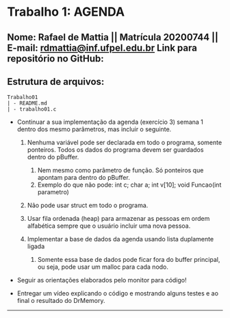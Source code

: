 # Trabalho 1: AGENDA
Nome: Rafael de Mattia || Matrícula 20200744 || E-mail: rdmattia@inf.ufpel.edu.br
Link para repositório no GitHub: 
---
## Estrutura de arquivos: 

```
Trabalho01
| - README.md
| - trabalho01.c

```

- Continuar a sua implementação da agenda (exercício 3) semana 1 dentro dos mesmo parâmetros, mas incluir o seguinte.

    1. Nenhuma variável pode ser declarada em todo o programa, somente ponteiros. Todos os dados do programa devem ser guardados dentro do pBuffer.

        1. Nem mesmo como parâmetro de função. Só ponteiros que apontam para dentro do pBuffer.
        2. Exemplo do que não pode: int c; char a; int v[10];  void Funcao(int parametro)
    2. Não pode usar struct em todo o programa.
    3. Usar fila ordenada (heap) para armazenar as pessoas em ordem alfabética sempre que o usuário incluir uma nova pessoa.  
    4. Implementar a base de dados da agenda usando lista duplamente ligada
        1. Somente essa base de dados pode ficar fora do buffer principal, ou seja, pode usar um malloc para cada nodo.
- Seguir as orientações elaborados pelo monitor para código!
- Entregar um vídeo explicando o código e mostrando alguns testes e ao final o resultado do DrMemory.

----

